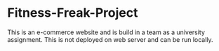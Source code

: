 # Fitness-Freak-Project
This is an e-commerce website and  is build in a team as a university assignment. This is not deployed on web server and can be run locally.
